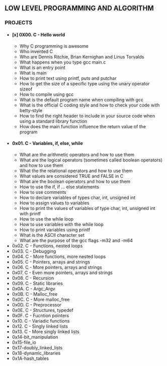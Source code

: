 ## LOW LEVEL PROGRAMMING AND ALGORITHM
### PROJECTS
- #### [x] 0X00. C - Hello world
  - Why C programming is awesome
  - Who invented C
  - Who are Dennis Ritchie, Brian Kernighan and Linus Torvalds
  - What happens when you type gcc main.c
  - What is an entry point
  - What is main
  - How to print text using printf, puts and putchar
  - How to get the size of a specific type using the unary operator sizeof
  - How to compile using gcc
  - What is the default program name when compiling with gcc
  - What is the official C coding style and how to check your code with betty-style
  - How to find the right header to include in your source code when using a standard library function
  - How does the main function influence the return value of the program
- #### 0x01. C - Variables, if, else, while
  - What are the arithmetic operators and how to use them
  - What are the logical operators (sometimes called boolean operators) and how to use them
  - What the the relational operators and how to use them
  - What values are considered TRUE and FALSE in C
  - What are the boolean operators and how to use them
  - How to use the if, if ... else statements
  - How to use comments
  - How to declare variables of types char, int, unsigned int
  - How to assign values to variables
  - How to print the values of variables of type char, int, unsigned int with printf
  - How to use the while loop
  - How to use variables with the while loop
  - How to print variables using printf
  - What is the ASCII character set
  - What are the purpose of the gcc flags -m32 and -m64
- 0x02. C - Functions, nested loops
- 0x03. C - Debugging 
- 0x04. C - More functions, more nested loops
- 0x05. C - Pointers, arrays and strings
- 0x06. C - More pointers, arrays and strings 
- 0x07. C - Even more pointers, arrays and strings
- 0x08. C - Recursion
- 0x09. C - Static libraries
- 0x0A. C - Argc_Argv
- 0x0B. C - Malloc_free
- 0x0C. C - More malloc_free
- 0x0D. C - Preprocessor
- 0x0E. C - Structures, typedef
- 0x0F. C - Fucntion pointers
- 0x10. C - Variadic functions
- 0x12. C - Singly linked lists
- 0x13. C - More singly linked lists
- 0x14-bit_manipulation
- 0x15-file_io
- 0x17-doubly_linked_lists
- 0x18-dynamic_libraries
- 0x1A-hash_tables
